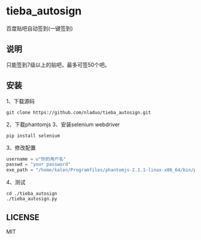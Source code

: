 # tieba_autosign
百度贴吧自动签到(一键签到)
## 说明
只能签到7级以上的贴吧，最多可签50个吧。
## 安装
1、下载源码
``` shell
git clone https://github.com/nladuo/tieba_autosign.git
```
2、下载phantomjs
3、安装selenium webdriver
``` shell
pip install selenium
```
3、修改配置
``` python
username = u"你的用户名"
passwd = "your password"
exe_path = "/home/kalen/Programfiles/phantomjs-2.1.1-linux-x86_64/bin/phantomjs"
```
4、测试
``` shell
cd ./tieba_autosign
./tieba_autosign.py
```
## LICENSE
MIT
